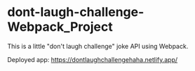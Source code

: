 # dont-laugh-challenge-Webpack_Project
This is a little "don't laugh challenge" joke API using Webpack.

Deployed app: https://dontlaughchallengehaha.netlify.app/
